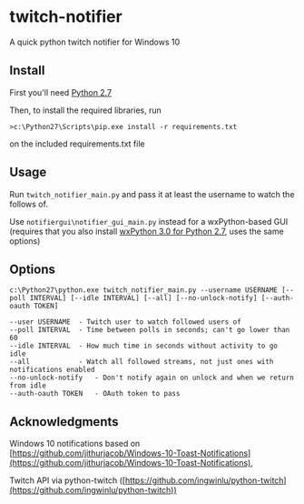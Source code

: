 # twitch-notifier
A quick python twitch notifier for Windows 10

## Install

First you'll need [Python 2.7](https://www.python.org/downloads/release/python-2711/)

Then, to install the required libraries, run

    >c:\Python27\Scripts\pip.exe install -r requirements.txt

on the included requirements.txt file

## Usage

Run `twitch_notifier_main.py` and pass it at least the username to watch the follows of.

Use `notifiergui\notifier_gui_main.py` instead for a wxPython-based GUI (requires that you also install [wxPython 3.0 for Python 2.7](https://wxpython.org/download.php#msw), uses the same options)

## Options

    c:\Python27\python.exe twitch_notifier_main.py --username USERNAME [--poll INTERVAL] [--idle INTERVAL] [--all] [--no-unlock-notify] [--auth-oauth TOKEN]

    --user USERNAME  - Twitch user to watch followed users of
    --poll INTERVAL  - Time between polls in seconds; can't go lower than 60
    --idle INTERVAL  - How much time in seconds without activity to go idle
    --all            - Watch all followed streams, not just ones with notifications enabled
    --no-unlock-notify   - Don't notify again on unlock and when we return from idle
    --auth-oauth TOKEN   - OAuth token to pass

## Acknowledgments

Windows 10 notifications based on [https://github.com/jithurjacob/Windows-10-Toast-Notifications](https://github.com/jithurjacob/Windows-10-Toast-Notifications),

Twitch API via python-twitch ([https://github.com/ingwinlu/python-twitch](https://github.com/ingwinlu/python-twitch))